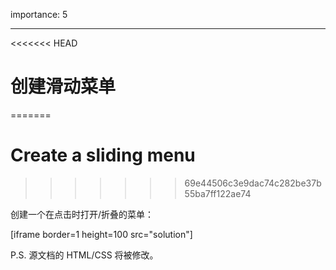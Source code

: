 importance: 5

---

<<<<<<< HEAD
# 创建滑动菜单
=======
# Create a sliding menu
>>>>>>> 69e44506c3e9dac74c282be37b55ba7ff122ae74

创建一个在点击时打开/折叠的菜单：

[iframe border=1 height=100 src="solution"]

P.S. 源文档的 HTML/CSS 将被修改。
